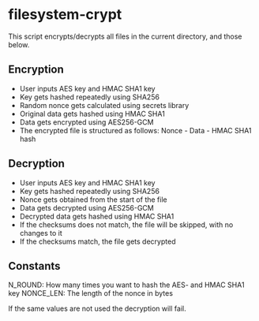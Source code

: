 # filesystem-crypt
This script encrypts/decrypts all files in the current directory, and those below.

## Encryption
- User inputs AES key and HMAC SHA1 key
- Key gets hashed repeatedly using SHA256
- Random nonce gets calculated using secrets library
- Original data gets hashed using HMAC SHA1
- Data gets encrypted using AES256-GCM
- The encrypted file is structured as follows: Nonce - Data - HMAC SHA1 hash

## Decryption
- User inputs AES key and HMAC SHA1 key
- Key gets hashed repeatedly using SHA256
- Nonce gets obtained from the start of the file
- Data gets decrypted using AES256-GCM
- Decrypted data gets hashed using HMAC SHA1
- If the checksums does not match, the file will be skipped, with no changes to it
- If the checksums match, the file gets decrypted

## Constants
N_ROUND: How many times you want to hash the AES- and HMAC SHA1 key
NONCE_LEN: The length of the nonce in bytes

If the same values are not used the decryption will fail.
